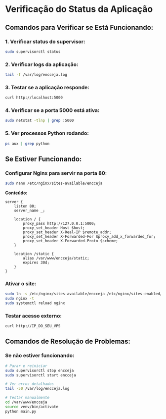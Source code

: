 # Verificação do Status da Aplicação

## Comandos para Verificar se Está Funcionando:

### 1. Verificar status do supervisor:
```bash
sudo supervisorctl status
```

### 2. Verificar logs da aplicação:
```bash
tail -f /var/log/encceja.log
```

### 3. Testar se a aplicação responde:
```bash
curl http://localhost:5000
```

### 4. Verificar se a porta 5000 está ativa:
```bash
sudo netstat -tlnp | grep :5000
```

### 5. Ver processos Python rodando:
```bash
ps aux | grep python
```

## Se Estiver Funcionando:

### Configurar Nginx para servir na porta 80:
```bash
sudo nano /etc/nginx/sites-available/encceja
```

**Conteúdo:**
```nginx
server {
    listen 80;
    server_name _;

    location / {
        proxy_pass http://127.0.0.1:5000;
        proxy_set_header Host $host;
        proxy_set_header X-Real-IP $remote_addr;
        proxy_set_header X-Forwarded-For $proxy_add_x_forwarded_for;
        proxy_set_header X-Forwarded-Proto $scheme;
    }

    location /static {
        alias /var/www/encceja/static;
        expires 30d;
    }
}
```

### Ativar o site:
```bash
sudo ln -s /etc/nginx/sites-available/encceja /etc/nginx/sites-enabled/
sudo nginx -t
sudo systemctl reload nginx
```

### Testar acesso externo:
```bash
curl http://IP_DO_SEU_VPS
```

## Comandos de Resolução de Problemas:

### Se não estiver funcionando:
```bash
# Parar e reiniciar
sudo supervisorctl stop encceja
sudo supervisorctl start encceja

# Ver erros detalhados
tail -50 /var/log/encceja.log

# Testar manualmente
cd /var/www/encceja
source venv/bin/activate
python main.py
```